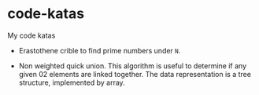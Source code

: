 # code-katas
My code katas

* Erastothene crible to find prime numbers under `N`.

* Non weighted quick union. This algorithm is useful to determine if any given 02 elements are linked together. The data representation is a tree structure, implemented by array.

